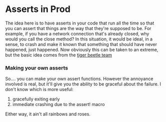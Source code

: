 # Asserts in Prod

The idea here is to have asserts in your code that run all the time so that you can assert that things are the way that they're supposed to be.
For example, if you have a network connection that's already closed, why would you call the close method?
In this situation, it would be ideal, in a sense, to crash and make it known that something that should have never happened, just happened.
Now obviously this can be taken to an extreme, but the basic idea comes from the [tiger beetle team](https://github.com/tigerbeetle/tigerbeetle/blob/main/docs/TIGER_STYLE.md)


### Making your own asserts

So.... you can make your own assert functions.
However the annoyance involved is real, but it'll give you the ability to be graceful about the failure.
I don't know which is more useful:

1. gracefully exiting early
2. immediate crashing due to the assert! macro

Either way, it ain't all rainbows and roses.



